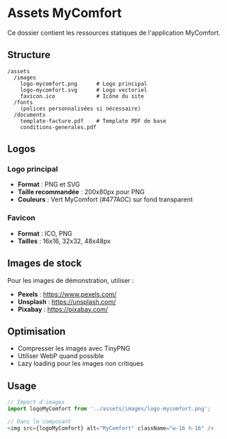 # Assets MyComfort

Ce dossier contient les ressources statiques de l'application MyComfort.

## Structure

```
/assets
  /images
    logo-mycomfort.png      # Logo principal
    logo-mycomfort.svg      # Logo vectoriel
    favicon.ico             # Icône du site
  /fonts
    (polices personnalisées si nécessaire)
  /documents
    template-facture.pdf    # Template PDF de base
    conditions-generales.pdf
```

## Logos

### Logo principal
- **Format** : PNG et SVG
- **Taille recommandée** : 200x80px pour PNG
- **Couleurs** : Vert MyComfort (#477A0C) sur fond transparent

### Favicon
- **Format** : ICO, PNG
- **Tailles** : 16x16, 32x32, 48x48px

## Images de stock

Pour les images de démonstration, utiliser :
- **Pexels** : https://www.pexels.com/
- **Unsplash** : https://unsplash.com/
- **Pixabay** : https://pixabay.com/

## Optimisation

- Compresser les images avec TinyPNG
- Utiliser WebP quand possible
- Lazy loading pour les images non critiques

## Usage

```typescript
// Import d'images
import logoMyComfort from '../assets/images/logo-mycomfort.png';

// Dans le composant
<img src={logoMyComfort} alt="MyComfort" className="w-16 h-16" />
```